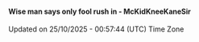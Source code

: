 #### Wise man says only fool rush in - McKidKneeKaneSir
Updated on 25/10/2025 - 00:57:44 (UTC) Time Zone
